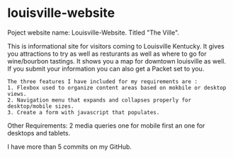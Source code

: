 # louisville-website
Poject website name:  Louisville-Website.  Titled "The Ville". 

This is informational site for visitors coming to Louisville Kentucky. It gives you attractions to try as well as resturants  as well as where to go for wine/bourbon tastings. It shows you a map for downtown louisville as well.  If you submit your information you can also get a Packet set to you. 
    
    The three features I have included for my requirements are :
    1. Flexbox used to organize content areas based on mokbile or desktop views.
    2. Navigation menu that expands and collapses properly for desktop/mobile sizes.
    3. Create a form with javascript that populates. 
Other Requirements:
2 media queries one for mobile first an one for desktops and tablets. 


I have more than 5 commits on my GitHub. 




